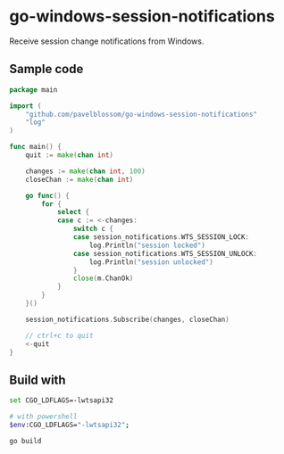 # go-windows-session-notifications

Receive session change notifications from Windows.

## Sample code

```go
package main

import (
	"github.com/pavelblossom/go-windows-session-notifications"
	"log"
)

func main() {
	quit := make(chan int)

	changes := make(chan int, 100)
	closeChan := make(chan int)

	go func() {
		for {
			select {
			case c := <-changes:
				switch c {
				case session_notifications.WTS_SESSION_LOCK:
					log.Println("session locked")
				case session_notifications.WTS_SESSION_UNLOCK:
					log.Println("session unlocked")
				}
				close(m.ChanOk)
			}
		}
	}()

	session_notifications.Subscribe(changes, closeChan)

	// ctrl+c to quit
	<-quit
}
```

## Build with

```bash
set CGO_LDFLAGS=-lwtsapi32

# with powershell
$env:CGO_LDFLAGS="-lwtsapi32";

go build
```
